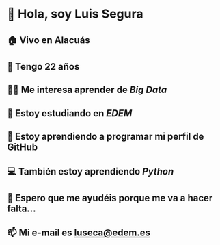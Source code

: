 # 👋 Hola, soy **Luis Segura**
## 🏠 Vivo en Alacuás
## 🥳 Tengo 22 años
## 👨‍💻 Me interesa aprender de ***Big Data***
## 🧭 Estoy estudiando en ***EDEM***
## 🌱 Estoy aprendiendo a programar mi perfil de GitHub
## 💻 También estoy aprendiendo *Python*
## 🙏 Espero que me ayudéis porque me va a hacer falta...
## 📫 Mi e-mail es **luseca@edem.es**